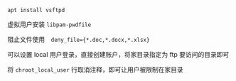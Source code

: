 `apt install vsftpd`

虚拟用户安装 `libpam-pwdfile`

阻止文件使用　`deny_file={*.doc,*.docx,*.xlsx}`

可以设置 local 用户登录，直接创建账户，将家目录指定为 ftp 要访问的目录即可

将 `chroot_local_user` 行取消注释，即可让用户被限制在家目录